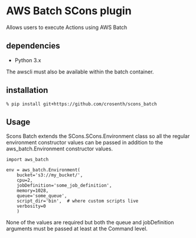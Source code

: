 # AWS Batch SCons plugin

Allows users to execute Actions using AWS Batch

## dependencies

* Python 3.x

The awscli must also be available within the batch container.

## installation

```
% pip install git+https://github.com/crosenth/scons_batch
```

## Usage

Scons Batch extends the SCons.SCons.Environment class so all the regular
environment constructor values can be passed in addition to the 
aws_batch.Environment constructor values.

```
import aws_batch

env = aws_batch.Environment(
    bucket='s3://my_bucket/',
    cpu=2,
    jobDefinition='some_job_definition',
    memory=1028,
    queue='some_queue',
    script_dir='bin',  # where custom scripts live
    verbosity=0
    )
```

None of the values are required but both the queue and jobDefinition arguments
must be passed at least at the Command level.
